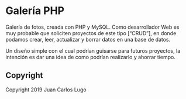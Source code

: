 # Galería PHP

Galería de fotos, creada con PHP y MySQL. Como desarrollador Web es muy probable que soliciten proyectos de este tipo [“CRUD”], en donde podamos crear, leer, actualizar y borrar datos en una base de datos.

Un diseño simple con el cual podrían guisarse para futuros proyectos, la intención es dar una idea de como podrían realizarlo y ahorrar tiempo.

## Copyright

Copyright 2019 Juan Carlos Lugo
